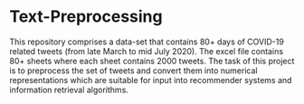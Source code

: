 # Text-Preprocessing

This repository comprises a data-set that contains 80+ days of COVID-19 related tweets (from late March to mid July 2020). The excel file contains 80+ sheets where each sheet contains 2000 tweets. The task of this project is to preprocess the set of tweets and convert them into numerical representations which are suitable for input into recommender systems and information retrieval algorithms. 



